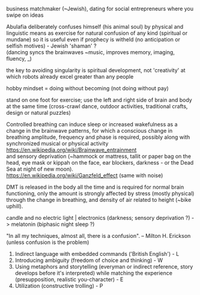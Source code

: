 business matchmaker (~Jewish), dating for social entrepreneurs where you swipe on ideas  
  
  
Abulafia deliberately confuses himself (his animal soul) by physical and linguistic means as exercise for natural confusion of any kind (spiritual or mundane) so it is useful even if prophecy is witheld (no anticipation or selfish motives) - Jewish 'shaman' ?  
(dancing syncs the brainwaves ~music, improves memory, imaging, fluency, _)  
  
the key to avoiding singularity is spiritual development, not 'creativity' at which robots already excel greater than any people  
  
hobby mindset = doing without becoming (not doing without pay)  
  
  
stand on one foot for exercise; use the left and right side of brain and body at the same time (cross-crawl dance, outdoor activities, traditional crafts, design or natural puzzles)  
  
  
Controlled breathing can induce sleep or increased wakefulness as a change in the brainwave patterns, for which a conscious change in breathing amplitude, frequency and phase is required, possibly along with synchronized musical or physical activity  
https://en.wikipedia.org/wiki/Brainwave_entrainment  
and sensory deprivation (~hammock or mattress, tallit or paper bag on the head, eye mask or kippah on the face, ear blockers, darkness - or the Dead Sea at night of new moon).  
https://en.wikipedia.org/wiki/Ganzfeld_effect (same with noise)  
  
DMT is released in the body all the time and is required for normal brain functioning, only the amount is strongly affected by stress (mostly physical) through the change in breathing, and density of air related to height (~bike uphill).  
  
candle and no electric light | electronics (darkness; sensory deprivation ?) -> melatonin (biphasic night sleep ?)  
  
  
"In all my techniques, almost all, there is a confusion". – Milton H. Erickson
(unless confusion is the problem)

1. Indirect language with embedded commands ('British English') - L
2. Introducing ambiguity (freedom of choice and thinking) - W
3. Using metaphors and storytelling (everyman or indirect reference, story develops before it's interpreted) while matching the experience (presupposition, realistic you-character) - E
4. Utilization (constructive trolling) - P
